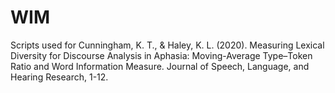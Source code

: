 # WIM
Scripts used for Cunningham, K. T., & Haley, K. L. (2020). Measuring Lexical Diversity for Discourse Analysis in Aphasia: Moving-Average Type–Token Ratio and Word Information Measure. Journal of Speech, Language, and Hearing Research, 1-12.
